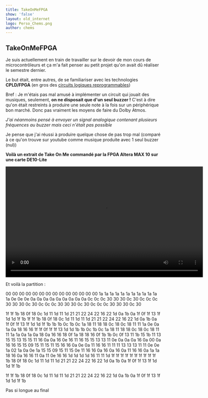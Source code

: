 ```yaml
---
title: TakeOnMeFPGA
show: 'false'
layout: old_internet
logo: Perso_Chems.png
author: chems
---
```


## TakeOnMeFPGA

Je suis actuellement en train de travailler sur le devoir de mon cours de microcontrôleurs et ça m'a fait penser au petit projet qu'on avait dû réaliser le semestre dernier. 

Le but était, entre autres, de se familiariser avec les technologies **CPLD/FPGA** (en gros des [circuits logiques reprogrammables](https://fr.wikipedia.org/wiki/Circuit_logique_programmable))

Bref : Je m'étais pas mal amusé à implémenter un circuit qui jouait des musiques, seulement, **on ne disposait que d'un seul buzzer !** C'est à dire qu'on était restreints à produire une seule note à la fois sur un périphérique bon marché.
Donc pas vraiment les moyens de faire du Dolby Atmos.	

_J'ai néanmoins pensé à envoyer un signal analogique contenant plusieurs fréquences au buzzer mais ceci n'était pas possible_

Je pense que j'ai réussi à produire quelque chose de pas trop mal (comparé à ce qu'on trouve sur youtube comme musique produite avec 1 seul buzzer (nul))

**Voilà un extrait de Take On Me commandé par la FPGA Altera MAX 10 sur une carte DE10-Lite**



<video width="640" height="360" controls>
  <source src="/assets/img/TakeOnMe FPGA.mp4" type="video/mp4">
  Votre navigateur ne supporte pas la lecture de vidéos HTML5.
</video>


Et voilà la partition : 

00 00 00 00 00 00 00 00 00 00 00 00 00 00 1a 1a 
1a 1a 1a 1a 1a 1a 1a 1a 1a 1a 0e 0e 0e 0a 0a 0a 
0a 0a 0a 0a 0a 0a 0c 0c 0c 30 30 30 0c 30 0c 0c 
0c 30 30 30 0c 30 0c 0c 0c 30 30 30 0c 30 0c 0c 
0c 30 30 30 0c 30 

1f 1f 1b 18 0f 18 0c 1d 
11 1d 11 1d 21 21 22 24 22 16 22 1d 0a 1b 0a 1f 
0f 1f 13 1f 1d 1d 1f 1b 1f 1f 1b 18 0f 18 0c 1d 
11 1d 11 1d 21 21 22 24 22 16 22 1d 0a 1b 0a 1f 
0f 1f 13 1f 1d 1d 1f 1b 1b 1b 0c 1b 0c 1a 18 11 
18 18 0c 18 0c 18 11 11 1a 0e 0a 1a 0a 18 16 16 
1f 1f 0f 1f 1f 13 1d 1d 1b 1b 0c 1b 0c 1a 18 11 
18 18 0c 18 0c 18 11 11 1a 1a 0a 1a 0a 18 0a 16 
16 18 0f 1a 18 18 16 0f 1b 1b 0c 0f 13 11 1b 15 
1b 11 13 15 15 13 15 15 11 16 0a 0a 16 0e 16 11 
16 15 15 13 13 11 0e 0a 0a 0a 16 0a 00 0a 16 16 
15 15 09 15 11 15 11 15 16 16 0a 0e 0a 11 16 16 
11 11 11 13 13 13 11 11 0e 0e 1a 02 1a 0a 0e 1a 
15 15 09 15 11 15 0e 11 16 16 0a 16 0a 16 0a 11 
16 16 0a 1a 1a 18 16 0a 16 16 11 0a 11 0e 16 16 
1d 1d 1d 1d 16 11 11 1d 1f 1f 1f 1f 1f 1f 1f 1f
1f 1f 1b 18 0f 18 0c 1d 11 1d 11 1d 21 21 22 24 
22 16 22 1d 0a 1b 0a 1f 0f 1f 13 1f 1d 1d 1f 1b

1f 1f 1b 18 0f 18 0c 1d 
11 1d 11 1d 21 21 22 24 22 16 22 1d 0a 1b 0a 1f 
0f 1f 13 1f 1d 1d 1f 1b

Pas si longue au final
